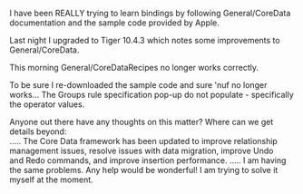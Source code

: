 I have been REALLY trying to learn bindings by following General/CoreData documentation and the sample code provided by Apple.

Last night I upgraded to Tiger 10.4.3 which notes some improvements to General/CoreData.

This morning General/CoreDataRecipes no longer works correctly.

To be sure I re-downloaded the sample code and sure 'nuf no longer works...
The Groups rule specification pop-up do not populate - specifically the operator values.

Anyone out there have any thoughts on this matter?
Where can we get details beyond:   
.....
The Core Data framework has been updated to improve relationship  
management issues, resolve issues with data migration, improve Undo  
and Redo commands, and improve insertion performance.
.....
I am having the same problems.  Any help would be wonderful!  I am trying to solve it myself at the moment.